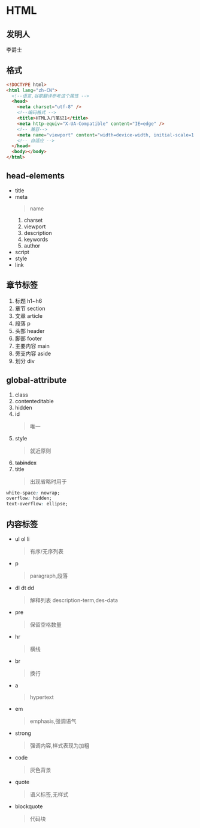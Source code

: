 # HTML

## 发明人

李爵士

## 格式

```html
<!DOCTYPE html>
<html lang="zh-CN">
  <!--语言,谷歌翻译参考这个属性 -->
  <head>
    <meta charset="utf-8" />
    <!--编码格式 -->
    <title>HTML入门笔记1</title>
    <meta http-equiv="X-UA-Compatible" content="IE=edge" />
    <!-- 兼容-->
    <meta name="viewport" content="width=device-width, initial-scale=1.0" />
    <!-- 自适应 -->
  </head>
  <body></body>
</html>
```

## head-elements

- title
- meta
  > name
  1. charset
  2. viewport
  3. description
  4. keywords
  5. author
- script
- style
- link

## 章节标签

1. 标题 h1~h6
2. 章节 section
3. 文章 article
4. 段落 p
5. 头部 header
6. 脚部 footer
7. 主要内容 main
8. 旁支内容 aside
9. 划分 div

## global-attribute

1. class
2. contenteditable
3. hidden
4. id
   > 唯一
5. style
   > 就近原则
6. ~~tabindex~~
7. title
   > 出现省略时用于

```css
white-space: nowrap;
overflow: hidden;
text-overflow: ellipse;
```

## 内容标签

- ul ol li
  > 有序/无序列表
- p
  > paragraph,段落
- dl dt dd
  > 解释列表 description-term,des-data
- pre
  > 保留空格数量
- hr
  > 横线
- br
  > 换行
- a
  > hypertext
- em
  > emphasis,强调语气
- strong
  > 强调内容,样式表现为加粗
- code
  > 灰色背景
- quote
  > 语义标签,无样式
- blockquote
  > 代码块
